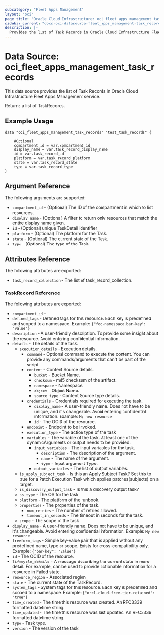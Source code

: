 ```yaml
---
subcategory: "Fleet Apps Management"
layout: "oci"
page_title: "Oracle Cloud Infrastructure: oci_fleet_apps_management_task_records"
sidebar_current: "docs-oci-datasource-fleet_apps_management-task_records"
description: |-
  Provides the list of Task Records in Oracle Cloud Infrastructure Fleet Apps Management service
---
```


# Data Source: oci_fleet_apps_management_task_records
This data source provides the list of Task Records in Oracle Cloud Infrastructure Fleet Apps Management service.

Returns a list of TaskRecords.


## Example Usage

```hcl
data "oci_fleet_apps_management_task_records" "test_task_records" {

	#Optional
	compartment_id = var.compartment_id
	display_name = var.task_record_display_name
	id = var.task_record_id
	platform = var.task_record_platform
	state = var.task_record_state
	type = var.task_record_type
}
```

## Argument Reference

The following arguments are supported:

* `compartment_id` - (Optional) The ID of the compartment in which to list resources.
* `display_name` - (Optional) A filter to return only resources that match the entire display name given.
* `id` - (Optional) unique TaskDetail identifier
* `platform` - (Optional) The platform for the Task.
* `state` - (Optional) The current state of the Task.
* `type` - (Optional) The type of the Task.


## Attributes Reference

The following attributes are exported:

* `task_record_collection` - The list of task_record_collection.

### TaskRecord Reference

The following attributes are exported:

* `compartment_id` - 
* `defined_tags` - Defined tags for this resource. Each key is predefined and scoped to a namespace. Example: `{"foo-namespace.bar-key": "value"}` 
* `description` - A user-friendly description. To provide some insight about the resource. Avoid entering confidential information. 
* `details` - The details of the task.
	* `execution_details` - Execution details.
		* `command` - Optional command to execute the content. You can provide any commands/arguments that can't be part of the script. 
		* `content` - Content Source details.
			* `bucket` - Bucket Name.
			* `checksum` - md5 checksum of the artifact.
			* `namespace` - Namespace.
			* `object` - Object Name.
			* `source_type` - Content Source type details. 
		* `credentials` - Credentials required for executing the task. 
			* `display_name` - A user-friendly name. Does not have to be unique, and it's changeable. Avoid entering confidential information.  Example: `My new resource` 
			* `id` - The OCID of the resource.
		* `endpoint` - Endpoint to be invoked.
		* `execution_type` - The action type of the task
		* `variables` - The variable of the task. At least one of the dynamicArguments or output needs to be provided. 
			* `input_variables` - The input variables for the task.
				* `description` - The description of the argument.
				* `name` - The name of the argument.
				* `type` - Input argument Type. 
			* `output_variables` - The list of output variables.
	* `is_apply_subject_task` - Is this an Apply Subject Task?  Set this to true for a Patch Execution Task which applies patches(subjects) on a target. 
	* `is_discovery_output_task` - Is this a discovery output task?
	* `os_type` - The OS for the task
	* `platform` - The platform of the runbook.
	* `properties` - The properties of the task.
		* `num_retries` - The number of retries allowed.
		* `timeout_in_seconds` - The timeout in seconds for the task.
	* `scope` - The scope of the task
* `display_name` - A user-friendly name. Does not have to be unique, and it's changeable. Avoid entering confidential information.  Example: `My new resource` 
* `freeform_tags` - Simple key-value pair that is applied without any predefined name, type or scope. Exists for cross-compatibility only. Example: `{"bar-key": "value"}` 
* `id` - The OCID of the resource.
* `lifecycle_details` - A message describing the current state in more detail. For example, can be used to provide actionable information for a resource in Failed state.
* `resource_region` - Associated region
* `state` - The current state of the TaskRecord.
* `system_tags` - System tags for this resource. Each key is predefined and scoped to a namespace. Example: `{"orcl-cloud.free-tier-retained": "true"}` 
* `time_created` - The time this resource was created. An RFC3339 formatted datetime string.
* `time_updated` - The time this resource was last updated. An RFC3339 formatted datetime string.
* `type` - Task type.
* `version` - The version of the task

